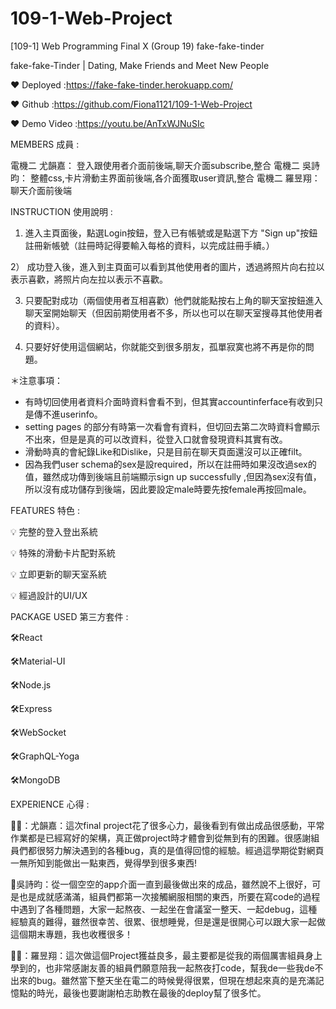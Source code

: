 # 109-1-Web-Project
[109-1] Web Programming Final X (Group 19) fake-fake-tinder

fake-fake-Tinder | Dating, Make Friends and Meet New People

❤ Deployed :https://fake-fake-tinder.herokuapp.com/

❤ Github :https://github.com/Fiona1121/109-1-Web-Project

❤ Demo Video :https://youtu.be/AnTxWJNuSIc

MEMBERS 成員 : 

電機二 尤韻嘉： 登入跟使用者介面前後端,聊天介面subscribe,整合
電機二 吳詩昀： 整體css,卡片滑動主界面前後端,各介面獲取user資訊,整合
電機二 羅昱翔： 聊天介面前後端

INSTRUCTION 使用說明 :

1)	進入主頁面後，點選Login按鈕，登入已有帳號或是點選下方 "Sign up"按鈕註冊新帳號（註冊時記得要輸入每格的資料，以完成註冊手續。）

2） 成功登入後，進入到主頁面可以看到其他使用者的圖片，透過將照片向右拉以表示喜歡，將照片向左拉以表示不喜歡。

3)	只要配對成功（兩個使用者互相喜歡）他們就能點按右上角的聊天室按鈕進入聊天室開始聊天（但因前期使用者不多，所以也可以在聊天室搜尋其他使用者的資料）。

4)	只要好好使用這個網站，你就能交到很多朋友，孤單寂寞也將不再是你的問題。

＊注意事項：
- 有時切回使用者資料介面時資料會看不到，但其實accountinferface有收到只是傳不進userinfo。
- setting pages 的部分有時第一次看會有資料，但切回去第二次時資料會顯示不出來，但是是真的可以改資料，從登入口就會發現資料其實有改。
- 滑動時真的會紀錄Like和Dislike，只是目前在聊天頁面還沒可以正確filt。
- 因為我們user schema的sex是設required，所以在註冊時如果沒改過sex的值，雖然成功傳到後端且前端顯示sign up successfully ,但因為sex沒有值，所以沒有成功儲存到後端，因此要設定male時要先按female再按回male。

FEATURES 特色 :

💡 完整的登入登出系統

💡 特殊的滑動卡片配對系統

💡 立即更新的聊天室系統

💡 經過設計的UI/UX



PACKAGE USED 第三方套件 :

🛠React

🛠Material-UI

🛠Node.js

🛠Express

🛠WebSocket

🛠GraphQL-Yoga

🛠MongoDB

EXPERIENCE 心得 :

👱‍♂️：尤韻嘉：這次final project花了很多心力，最後看到有做出成品很感動，平常作業都是已經寫好的架構，真正做project時才體會到從無到有的困難。很感謝組員們都很努力解決遇到的各種bug，真的是值得回憶的經驗。經過這學期從對網頁一無所知到能做出一點東西，覺得學到很多東西!

👱吳詩昀：從一個空空的app介面一直到最後做出來的成品，雖然說不上很好，可是也是成就感滿滿，組員們都第一次接觸網服相關的東西，所要在寫code的過程中遇到了各種問題，大家一起熬夜、一起坐在會議室一整天、一起debug，這種經驗真的難得，雖然很幸苦、很累、很想睡覺，但是還是很開心可以跟大家一起做這個期末專題，我也收穫很多！

👱‍♂️：羅昱翔：這次做這個Project獲益良多，最主要都是從我的兩個厲害組員身上學到的，也非常感謝友善的組員們願意陪我一起熬夜打code，幫我de一些我de不出來的bug。雖然當下整天坐在電二的時候覺得很累，但現在想起來真的是充滿記憶點的時光，最後也要謝謝柏志助教在最後的deploy幫了很多忙。
